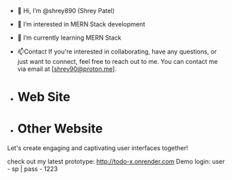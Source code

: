 - 👋 Hi, I’m @shrey890 (Shrey Patel)
- 👀 I’m interested in MERN Stack development
- 🌱 I’m currently learning MERN Stack

- 📫Contact
If you're interested in collaborating, have any questions, or just want to connect, feel free to reach out to me. You can contact me via email at [shrey90@proton.me].
- <h1 herf='https://shreyx.netlify.app/' target='_blank'>Web Site</h1> 
- <h1 herf='https://shrey90.netlify.app/' target='_blank'>Other Website</h1>

Let's create engaging and captivating user interfaces together!

check out my latest prototype: http://todo-x.onrender.com
Demo login: user - sp | pass - 1223

<!---
shrey890/shrey890 is a ✨ special ✨ repository because its `README.md` (this file) appears on your GitHub profile.
You can click the Preview link to take a look at your changes.
--->
